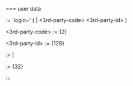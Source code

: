 === user data

<user-key>        := 'login=' ( <login> | <3rd-party-code> <3rd-party-id> )

<3rd-party-code>  := <unicode-char>{2}

<3rd-party-id>    := <ascii-char>{128}

<login>           := <email> | <intl-phone>

<user-id>         := <base64-digit>{32}

<user-record>     := <user-id> <user-nick> <cdate> <pepper>
